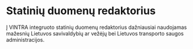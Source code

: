 # Statinių duomenų redaktorius

Į VINTRA integruoto statinių duomenų redaktorius dažniausiai naudojamas mažesnių Lietuvos savivaldybių ar vežėjų bei
Lietuvos transporto saugos administracijos.